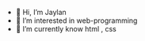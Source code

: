 - 👋 Hi, I’m Jaylan
- 👀 I’m interested in web-programming
- 🌱 I’m currently know html , css 
<!---
Jaylanam/Jaylanam is a ✨ special ✨ repository because its `README.md` (this file) appears on your GitHub profile.
You can click the Preview link to take a look at your changes.
--->
